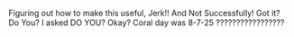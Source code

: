 Figuring out how to make this useful, Jerk!! And Not Successfully! Got it? Do You? I asked DO YOU? Okay? Coral day was 8-7-25 ?????????????????
